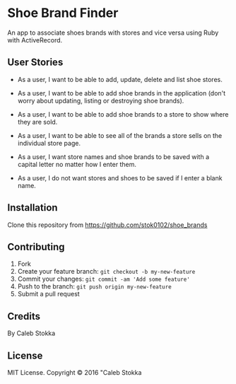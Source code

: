 # Shoe Brand Finder

An app to associate shoes brands with stores and vice versa using Ruby with ActiveRecord.

## User Stories

* As a user, I want to be able to add, update, delete and list shoe stores.

* As a user, I want to be able to add shoe brands in the application (don't worry about updating, listing or destroying shoe brands).

* As a user, I want to be able to add shoe brands to a store to show where they are sold.

* As a user, I want to be able to see all of the brands a store sells on the individual store page.

* As a user, I want store names and shoe brands to be saved with a capital letter no matter how I enter them.

* As a user, I do not want stores and shoes to be saved if I enter a blank name.

## Installation

Clone this repository from https://github.com/stok0102/shoe_brands


## Contributing

1. Fork
2. Create your feature branch: `git checkout -b my-new-feature`
3. Commit your changes: `git commit -am 'Add some feature'`
4. Push to the branch: `git push origin my-new-feature`
5. Submit a pull request

## Credits

By Caleb Stokka

## License

MIT License. Copyright &copy; 2016 "Caleb Stokka

